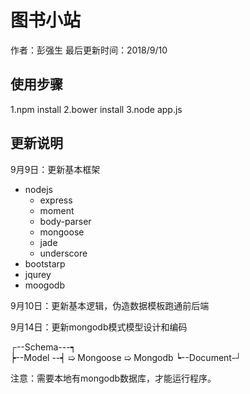 # 图书小站
作者：彭强生
最后更新时间：2018/9/10

## 使用步骤
1.npm install
2.bower install
3.node app.js

## 更新说明
9月9日：更新基本框架

+ nodejs
	+ express
	+ moment
	+ body-parser
	+ mongoose
	+ jade
	+ underscore
+ bootstarp
+ jqurey
+ moogodb

9月10日：更新基本逻辑，伪造数据模板跑通前后端

9月14日：更新mongodb模式模型设计和编码

┌--Schema---┑    
┝--Model  --┥ ➯ Mongoose ➯ Mongodb
┕--Document-┘

注意：需要本地有mongodb数据库，才能运行程序。